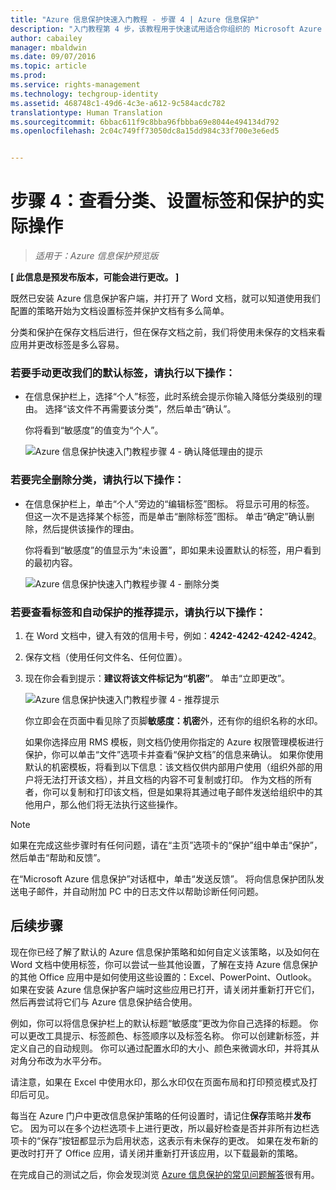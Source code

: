 ```yaml
---
title: "Azure 信息保护快速入门教程 - 步骤 4 | Azure 信息保护"
description: "入门教程第 4 步，该教程用于快速试用适合你组织的 Microsoft Azure 信息保护，只需 4 个步骤，所需时间不到 15 分钟。"
author: cabailey
manager: mbaldwin
ms.date: 09/07/2016
ms.topic: article
ms.prod: 
ms.service: rights-management
ms.technology: techgroup-identity
ms.assetid: 468748c1-49d6-4c3e-a612-9c584acdc782
translationtype: Human Translation
ms.sourcegitcommit: 6bbac611f9c8bba96fbbba69e8044e494134d792
ms.openlocfilehash: 2c04c749ff73050dc8a15dd984c33f700e3e6ed5


---
```


# 步骤 4：查看分类、设置标签和保护的实际操作 

>*适用于：Azure 信息保护预览版*

**[ 此信息是预发布版本，可能会进行更改。 ]**

既然已安装 Azure 信息保护客户端，并打开了 Word 文档，就可以知道使用我们配置的策略开始为文档设置标签并保护文档有多么简单。

分类和保护在保存文档后进行，但在保存文档之前，我们将使用未保存的文档来看应用并更改标签是多么容易。

### 若要手动更改我们的默认标签，请执行以下操作：

- 在信息保护栏上，选择“个人”标签，此时系统会提示你输入降低分类级别的理由。 选择“该文件不再需要该分类”，然后单击“确认”。  

    你将看到“敏感度”的值变为“个人”。

    ![Azure 信息保护快速入门教程步骤 4 - 确认降低理由的提示](../media/info-protect-lower-justification.png)

### 若要完全删除分类，请执行以下操作：

- 在信息保护栏上，单击“个人”旁边的“编辑标签”图标。 将显示可用的标签。 但这一次不是选择某个标签，而是单击“删除标签”图标。 单击“确定”确认删除，然后提供该操作的理由。  

    你将看到“敏感度”的值显示为“未设置”，即如果未设置默认的标签，用户看到的最初内容。

    ![Azure 信息保护快速入门教程步骤 4 - 删除分类](../media/sensitivity-not-set.png)


### 若要查看标签和自动保护的推荐提示，请执行以下操作：

1. 在 Word 文档中，键入有效的信用卡号，例如：**4242-4242-4242-4242**。 

2. 保存文档（使用任何文件名、任何位置）。 

3. 现在你会看到提示：**建议将该文件标记为“机密”**。 单击“立即更改”。

    ![Azure 信息保护快速入门教程步骤 4 - 推荐提示](../media/change-now.png)

    你立即会在页面中看见除了页脚**敏感度：机密**外，还有你的组织名称的水印。 

    如果你选择应用 RMS 模板，则文档仍使用你指定的 Azure 权限管理模板进行保护，你可以单击“文件”选项卡并查看“保护文档”的信息来确认。 如果你使用默认的机密模板，将看到以下信息：该文档仅供内部用户使用（组织外部的用户将无法打开该文档），并且文档的内容不可复制或打印。 作为文档的所有者，你可以复制和打印该文档，但是如果将其通过电子邮件发送给组织中的其他用户，那么他们将无法执行这些操作。

> [!NOTE]
>如果在完成这些步骤时有任何问题，请在“主页”选项卡的“保护”组中单击“保护”，然后单击“帮助和反馈”。 
>
>在“Microsoft Azure 信息保护”对话框中，单击“发送反馈”。 将向信息保护团队发送电子邮件，并自动附加 PC 中的日志文件以帮助诊断任何问题。

##  后续步骤

现在你已经了解了默认的 Azure 信息保护策略和如何自定义该策略，以及如何在 Word 文档中使用标签，你可以尝试一些其他设置，了解在支持 Azure 信息保护的其他 Office 应用中是如何使用这些设置的：Excel、PowerPoint、Outlook。 如果在安装 Azure 信息保护客户端时这些应用已打开，请关闭并重新打开它们，然后再尝试将它们与 Azure 信息保护结合使用。

例如，你可以将信息保护栏上的默认标题“敏感度”更改为你自己选择的标题。 你可以更改工具提示、标签颜色、标签顺序以及标签名称。 你可以创建新标签，并定义自己的自动规则。 你可以通过配置水印的大小、颜色来微调水印，并将其从对角分布改为水平分布。

请注意，如果在 Excel 中使用水印，那么水印仅在页面布局和打印预览模式及打印后可见。

每当在 Azure 门户中更改信息保护策略的任何设置时，请记住**保存**策略并**发布**它。 因为可以在多个边栏选项卡上进行更改，所以最好检查是否并非所有边栏选项卡的“保存”按钮都显示为启用状态，这表示有未保存的更改。 如果在发布新的更改时打开了 Office 应用，请关闭并重新打开该应用，以下载最新的策略。

在完成自己的测试之后，你会发现浏览 [Azure 信息保护的常见问题解答](faq.md)很有用。




<!--HONumber=Sep16_HO1-->


